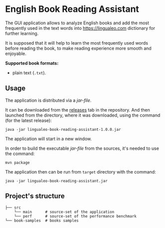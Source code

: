 # English Book Reading Assistant
The GUI application allows to analyze English books and add the most frequently used in the text words into https://lingualeo.com dictionary for further learning.

It is supposed that it will help to learn the most frequently used words before reading the book, to make reading experience more smooth and enjoyable.

**Supported book formats:**
- plain text (`.txt`).

## Usage
The application is distributed via a *jar-file*.

It can be downloaded from the [releases](https://github.com/ilyavy/lingualeo-book-reading-assistant/releases) tab in the repository. And then launched from the directory, where it was downloaded, using the command (for the latest release):
```shell
java -jar lingualeo-book-reading-assistant-1.0.0.jar
```
The application will start in a new window.

In order to build the executable *jar-file* from the sources, it's needed to use the command:
```shell
mvn package
```
The application then can be run from `target` directory with the command:
```shell
java -jar lingualeo-book-reading-assistant.jar
```

## Project's structure
```
├── src
    └── main      # source-set of the application
    └── perf      # source-set of the performance benchmark
└── book-samples  # books samples
```

